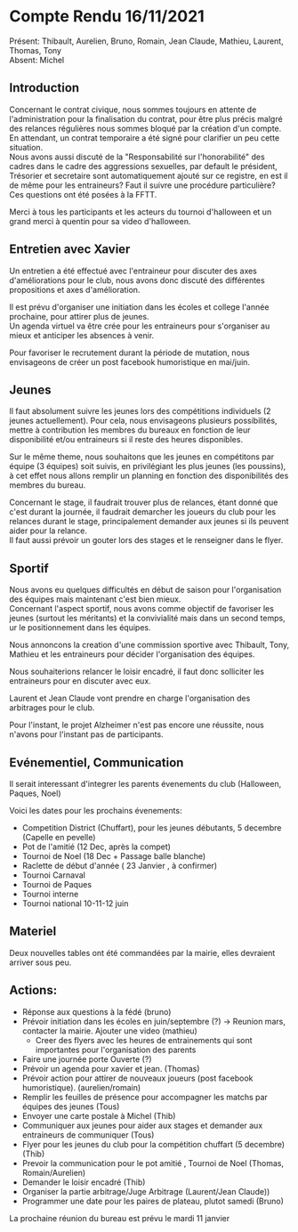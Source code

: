 # Compte Rendu 16/11/2021

Présent: Thibault, Aurelien, Bruno, Romain, Jean Claude, Mathieu, Laurent, Thomas, Tony  
Absent: Michel

## Introduction

Concernant le contrat civique, nous sommes toujours en attente de l'administration pour la finalisation du contrat, pour être plus précis malgré des relances régulières nous sommes bloqué par la création d'un compte.  
En attendant, un contrat temporaire a été signé pour clarifier un peu cette situation.    
Nous avons aussi discuté de la "Responsabilité sur l'honorabilité" des cadres dans le cadre des aggressions sexuelles, par default le président, Trésorier et secretaire sont automatiquement ajouté sur ce registre, en est il de même pour les entraineurs? Faut il suivre une procédure particulière?    
Ces questions ont été posées à la FFTT.  

Merci à tous les participants et les acteurs du tournoi d'halloween et un grand merci à quentin pour sa video d'halloween.    

## Entretien avec Xavier

Un entretien a été effectué avec l'entraineur pour discuter des axes d'améliorations pour le club, nous avons donc discuté des différentes propositions et axes d'amélioration.  

Il est prévu d'organiser une initiation dans les écoles et college l'année prochaine, pour attirer plus de jeunes.     
Un agenda virtuel va être crée pour les entraineurs pour s'organiser au mieux et anticiper les absences à venir.   

Pour favoriser le recrutement durant la période de mutation, nous envisageons de créer un post facebook humoristique en mai/juin.  

## Jeunes

Il faut absolument suivre les jeunes lors des compétitions individuels (2 jeunes actuellement). Pour cela, nous envisageons plusieurs possibilités, mettre à contribution les membres du bureaux en fonction de leur disponibilité et/ou entraineurs si il reste des heures disponibles.  

Sur le même theme, nous souhaitons que les jeunes en compétitons par équipe  (3 équipes) soit suivis, en privilégiant les plus jeunes (les poussins), à cet effet nous allons remplir un planning en fonction des disponibilités des membres du bureau.  

Concernant le stage, il faudrait trouver plus de relances, étant donné que c'est durant la journée, il faudrait demarcher les joueurs du club pour les relances durant le stage, principalement demander aux jeunes si ils peuvent aider pour la relance.    
Il faut aussi prévoir un gouter lors des stages et le renseigner dans le flyer.    


## Sportif

Nous avons eu quelques difficultés en début de saison pour l'organisation des équipes mais maintenant c'est bien mieux.    
Concernant l'aspect sportif, nous avons comme objectif de favoriser les jeunes (surtout les méritants) et la convivialité mais dans un second temps,   
ur le positionnement dans les équipes.  

Nous annoncons la creation d'une commission sportive avec Thibault, Tony, Mathieu et les entraineurs pour décider l'organisation des équipes.  

Nous souhaiterions relancer le loisir encadré, il faut donc solliciter les entraineurs pour en discuter avec eux.    

Laurent et Jean Claude vont prendre en charge l'organisation des arbitrages pour le club.  

Pour l'instant, le projet Alzheimer n'est pas encore une réussite, nous n'avons pour l'instant pas de participants.  


## Evénementiel, Communication

Il serait interessant d'integrer les parents évenements du club (Halloween, Paques, Noel)

Voici les dates pour les prochains évenements:  

- Competition District (Chuffart), pour les jeunes débutants,  5 decembre (Capelle en pevelle)
- Pot de l'amitié (12 Dec, après la compet)
- Tournoi de Noel (18 Dec + Passage balle blanche)
- Raclette de début d'année ( 23 Janvier , à confirmer)
- Tournoi Carnaval
- Tournoi de Paques
- Tournoi interne 
- Tournoi national 10-11-12 juin


## Materiel

Deux nouvelles tables ont été commandées par la mairie,  elles devraient arriver sous peu.  

## Actions:  

- Réponse aux questions à la fédé (bruno)  
- Prévoir initiation dans les écoles en juin/septembre (?) -> Reunion mars, contacter la mairie.  Ajouter une video (mathieu)
  - Creer des flyers avec les heures de entrainements qui sont importantes pour l'organisation des parents
- Faire une journée porte Ouverte (?) 
- Prévoir un agenda pour xavier et jean. (Thomas) 
- Prévoir action pour attirer de nouveaux joueurs (post facebook humoristique). (aurelien/romain)
- Remplir les feuilles de présence pour accompagner les matchs par équipes des jeunes (Tous)
- Envoyer une carte postale à Michel (Thib)
- Communiquer aux jeunes pour aider aux stages et demander aux entraineurs de communiquer (Tous)
- Flyer pour les jeunes du club pour la compétition chuffart (5 decembre) (Thib)
- Prevoir la communication pour le pot amitié , Tournoi de Noel (Thomas, Romain/Aurelien)
- Demander le loisir encadré (Thib)
- Organiser la partie arbitrage/Juge Arbitrage (Laurent/Jean Claude))
- Programmer une date pour les paires de plateau, plutot samedi (Bruno)

La prochaine réunion du bureau est prévu le mardi 11 janvier
